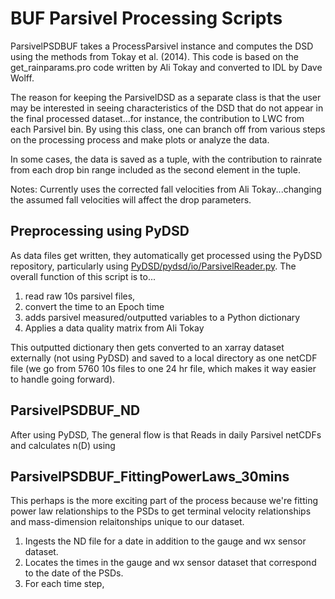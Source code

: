 # BUF Parsivel Processing Scripts

ParsivelPSDBUF takes a ProcessParsivel instance and computes the DSD using the methods from Tokay et al. (2014). 
This code is based on the get_rainparams.pro code written by Ali Tokay and converted to IDL by Dave Wolff. 

The reason for keeping the ParsivelDSD as a separate class is that the user may be interested in seeing 
characteristics of the DSD that do not appear in the final processed dataset...for instance, the contribution
to LWC from each Parsivel bin. By using this class, one can branch off from various steps on the processing 
process and make plots or analyze the data.

In some cases, the data is saved as a tuple, with the contribution to rainrate from each drop bin range 
included as the second element in the tuple. 

Notes:
  Currently uses the corrected fall velocities from Ali Tokay...changing the assumed fall velocities will 
  affect the drop parameters. 

## Preprocessing using PyDSD

As data files get written, they automatically get processed using the PyDSD repository, particularly using [PyDSD/pydsd/io/ParsivelReader.py](https://github.com/josephhardinee/PyDSD/blob/master/pydsd/io/ParsivelReader.py). The overall function of this script is to...

1. read raw 10s parsivel files,
2. convert the time to an Epoch time
3. adds parsivel measured/outputted variables to a Python dictionary
4. Applies a data quality matrix from Ali Tokay

This outputted dictionary then gets converted to an xarray dataset externally (not using PyDSD) and saved to a local directory as one netCDF file (we go from 5760 10s files to one 24 hr file, which makes it way easier to handle going forward).


## ParsivelPSDBUF_ND

After using PyDSD, 
The general flow is that Reads in daily Parsivel netCDFs and calculates n(D) using 

## ParsivelPSDBUF_FittingPowerLaws_30mins

This perhaps is the more exciting part of the process because we're fitting power law relationships to the PSDs to get terminal velocity relationships and mass-dimension relaitonships unique to our dataset.

1. Ingests the ND file for a date in addition to the gauge and wx sensor dataset.
2. Locates the times in the gauge and wx sensor dataset that correspond to the date of the PSDs.
3. For each time step,  
